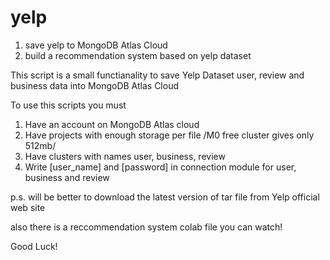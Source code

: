 # yelp
1. save yelp to MongoDB Atlas Cloud
2. build a recommendation system based on yelp dataset

This script is a small functianality to save Yelp Dataset user, review and business data into MongoDB Atlas Cloud

To use this scripts you must
1. Have an account on MongoDB Atlas cloud
2. Have projects with enough storage per file /M0 free cluster gives only 512mb/
3. Have clusters with names user, business, review
4. Write [user_name] and [password] in connection module for user, business and review

p.s. will be better to download the latest version of tar file from Yelp official web site

also there is a reccommendation system colab file you can watch!

Good Luck!

